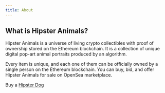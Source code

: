 ```yaml
---
title: About
---
```


## What is Hipster Animals?

Hipster Animals is a universe of living crypto collectibles with proof of
ownership stored on the Ethereum blockchain. It is a collection of unique digital
pop-art animal portraits produced by an algorithm.

Every item is unique, and each one of them can be officially owned by a single
person on the Ethereum blockchain. You can buy, bid, and offer Hipster Animals
for sale on OpenSea marketplace.

Buy a [Hipster Dog][]

[Hipster Dog]: https://opensea.io/collection/hipsterdogs